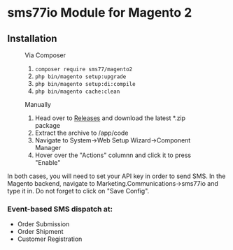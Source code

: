 <p align="center">
    <img src="https://www.sms77.io/wp-content/uploads/2019/07/sms77-Logo-400x79.png" alt="" />
</p>

# sms77io Module for Magento 2

## Installation
<figure>
    <figcaption>Via Composer</figcaption>
    <ol>
        <li><code>composer require sms77/magento2</code></li>
        <li><code>php bin/magento setup:upgrade</code></li>
        <li><code>php bin/magento setup:di:compile</code></li>
        <li><code>php bin/magento cache:clean</code></li>
    </ol>
</figure>

<figure>
    <figcaption>Manually</figcaption>
    <ol>
        <li>Head over to <a href='https://github.com/sms77io/magento2-module/releases'>Releases</a> and download the latest *.zip package</li>
        <li>Extract the archive to /app/code</li>
        <li>Navigate to System->Web Setup Wizard->Component Manager</li>
        <li>Hover over the "Actions" columnn and click it to press "Enable"</li>
    </ol>
</figure>

In both cases, you will need to set your API key in order to send SMS.
In the Magento backend, navigate to Marketing.Communications->sms77io and type it in.
Do not forget to click on "Save Config".

### Event-based SMS dispatch at:
- Order Submission
- Order Shipment
- Customer Registration